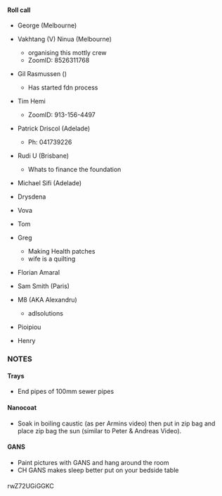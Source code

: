 
#### Roll call
* George (Melbourne)

* Vakhtang (V) Ninua (Melbourne)
  - organising this mottly crew
  - ZoomID: 8526311768

* Gil Rasmussen ()
  - Has started fdn process

* Tim Hemi
  - ZoomID: 913-156-4497

* Patrick Driscol (Adelade)
  - Ph: 041739226

* Rudi U (Brisbane)
  - Whats to finance the foundation

* Michael Sifi (Adelade)

* Drysdena

* Vova

* Tom

* Greg
  - Making Health patches
  - wife is a quilting

* Florian Amaral

* Sam Smith (Paris)

* M8 (AKA Alexandru)
  - adlsolutions

* Pioipiou

* Henry


### NOTES
#### Trays
* End pipes of 100mm sewer pipes

#### Nanocoat
* Soak in boiling caustic (as per Armins video) then put in zip bag and place zip bag the sun (similar to Peter & Andreas Video).

#### GANS
* Paint pictures with GANS and hang around the room
* CH GANS makes sleep better put on your bedside table

#### 


rwZ72UGiGGKC


